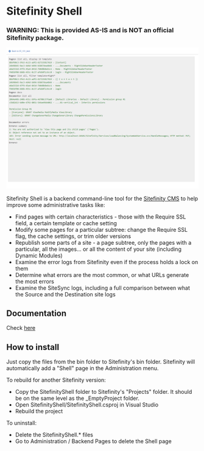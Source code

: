 # Sitefinity Shell

### WARNING: This is provided AS-IS and is NOT an official Sitefinity package.

![](sitefinity_shell.png)

Sitefinity Shell is a backend command-line tool for the [Sitefinity CMS](http://www.sitefinity.com) to help improve some administrative tasks like:

- Find pages with certain characteristics - those with the Require SSL field, a certain template or cache setting
- Modify some pages for a particular subtree: change the Require SSL flag, the cache settings, or trim older versions
- Republish some parts of a site - a page subtree, only the pages with a particular, all the images... or all the content of your site (including Dynamic Modules)
- Examine the error logs from Sitefinity even if the process holds a lock on them
- Determine what errors are the most common, or what URLs generate the most errors
- Examine the SiteSync logs, including a full comparison between what the Source and the Destination site logs

## Documentation

Check [here](documentation.md)

## How to install

Just copy the files from the bin folder to Sitefinity's bin folder. Sitefinity will automatically add a "Shell" page in the Administration menu.

To rebuild for another Sitefinity version:
- Copy the SitefinityShell folder to Sitefinity's "Projects" folder. It should be on the same level as the _EmptyProject folder.
- Open SitefinityShell/SitefinityShell.csproj in Visual Studio
- Rebuild the project

To uninstall:
- Delete the SitefinityShell.* files
- Go to Administration / Backend Pages to delete the Shell page
